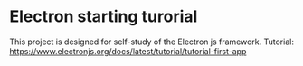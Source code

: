 # Electron starting turorial

This project is designed for self-study of the Electron js framework.
Tutorial: https://www.electronjs.org/docs/latest/tutorial/tutorial-first-app
